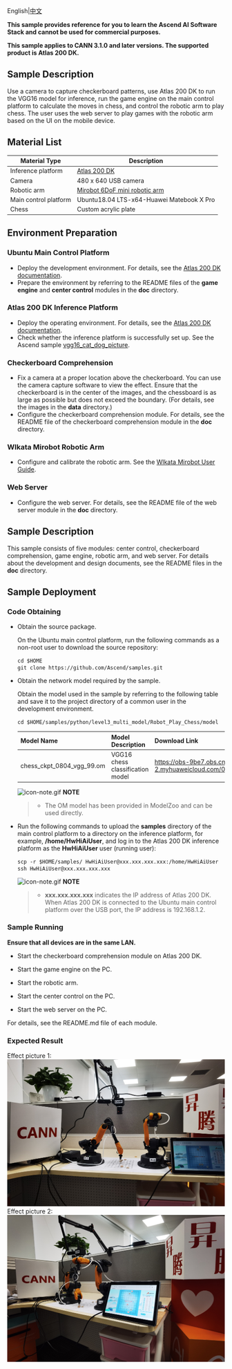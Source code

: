 English|[中文](README_CN.md)



**This sample provides reference for you to learn the Ascend AI Software Stack and cannot be used for commercial purposes.**

**This sample applies to CANN 3.1.0 and later versions. The supported product is Atlas 200 DK.**

## Sample Description
Use a camera to capture checkerboard patterns, use Atlas 200 DK to run the VGG16 model for inference, run the game engine on the main control platform to calculate the moves in chess, and control the robotic arm to play chess.
The user uses the web server to play games with the robotic arm based on the UI on the mobile device.

## Material List
| **Material Type**| **Description**                                                |
| ------------ | ------------------------------------------------------------ |
| Inference platform    | [Atlas 200 DK](https://www.hiascend.com/document/detail/en/Atlas200DKDeveloperKit/1013/environment/atlased_04_0001.html)|
| Camera      | 480 x 640 USB camera                                             |
| Robotic arm      | [Mirobot 6DoF mini robotic arm](https://www.wlkata.com/)|
| Main control platform    | Ubuntu18.04 LTS-x64-Huawei Matebook X Pro                    |
| Chess    | Custom acrylic plate                                                |

## Environment Preparation
### Ubuntu Main Control Platform
- Deploy the development environment. For details, see the [Atlas 200 DK documentation](https://www.hiascend.com/document/detail/en/Atlas200DKDeveloperKit/1013/environment/atlased_04_0001.html).
- Prepare the environment by referring to the README files of the **game engine** and **center control** modules in the **doc** directory.
### Atlas 200 DK Inference Platform
- Deploy the operating environment. For details, see the [Atlas 200 DK documentation](https://www.hiascend.com/document/detail/en/Atlas200DKDeveloperKit/1013/environment/atlased_04_0001.html).
- Check whether the inference platform is successfully set up. See the Ascend sample [vgg16_cat_dog_picture](https://github.com/Ascend/samples/tree/master/python/level2_simple_inference/1_classification/vgg16_cat_dog_picture).
### Checkerboard Comprehension
- Fix a camera at a proper location above the checkerboard. You can use the camera capture software to view the effect. Ensure that the checkerboard is in the center of the images,
and the chessboard is as large as possible but does not exceed the boundary. (For details, see the images in the **data** directory.)
- Configure the checkerboard comprehension module. For details, see the README file of the checkerboard comprehension module in the **doc** directory.
### Wlkata Mirobot Robotic Arm
- Configure and calibrate the robotic arm. See the [Wlkata Mirobot User Guide](https://lin-nice.github.io/mirobot_gitbook/).
### Web Server
- Configure the web server. For details, see the README file of the web server module in the **doc** directory.

## Sample Description
This sample consists of five modules: center control, checkerboard comprehension, game engine, robotic arm, and web server. For details about the development and design documents, see the README files in the **doc** directory.

## Sample Deployment
### Code Obtaining
- Obtain the source package.

   On the Ubuntu main control platform, run the following commands as a non-root user to download the source repository:
    ```shell
    cd $HOME
    git clone https://github.com/Ascend/samples.git
    ```

- Obtain the network model required by the sample.

    Obtain the model used in the sample by referring to the following table and save it to the project directory of a common user in the development environment.
    ```shell
    cd $HOME/samples/python/level3_multi_model/Robot_Play_Chess/model
    ```
    
    | **Model Name**             | **Model Description**           | **Download Link**                                            |
    | ------------------------- | ----------------------- | ------------------------------------------------------------ |
    | chess_ckpt_0804_vgg_99.om | VGG16 chess classification model | https://obs-9be7.obs.cn-east-2.myhuaweicloud.com/003_Atc_Models/AE/ATC%20Model/robot_play_chess/chess_ckpt_0804_vgg_99.om |

    ![](https://images.gitee.com/uploads/images/2020/1106/160652_6146f6a4_5395865.gif "icon-note.gif") **NOTE** 
    
   > - The OM model has been provided in ModelZoo and can be used directly.
   
- Run the following commands to upload the **samples** directory of the main control platform to a directory on the inference platform, for example, **/home/HwHiAiUser**, and log in to the Atlas 200 DK inference platform as the **HwHiAiUser** user (running user):
  
    ```shell
    scp -r $HOME/samples/ HwHiAiUser@xxx.xxx.xxx.xxx:/home/HwHiAiUser
    ssh HwHiAiUser@xxx.xxx.xxx.xxx 
    ```
   
    ![](https://images.gitee.com/uploads/images/2020/1106/160652_6146f6a4_5395865.gif "icon-note.gif") **NOTE**   
    
    > - **xxx.xxx.xxx.xxx** indicates the IP address of Atlas 200 DK. When Atlas 200 DK is connected to the Ubuntu main control platform over the USB port, the IP address is 192.168.1.2.

### Sample Running

**Ensure that all devices are in the same LAN.**

- Start the checkerboard comprehension module on Atlas 200 DK.

- Start the game engine on the PC.
  
- Start the robotic arm.

- Start the center control on the PC.

- Start the web server on the PC.

For details, see the README.md file of each module.


### Expected Result
Effect picture 1:
![IMG_20210916_111621](./doc/IMG_20210916_111735.jpg)
Effect picture 2:
![IMG_20210916_111735](./doc/IMG_20210916_111621.jpg)